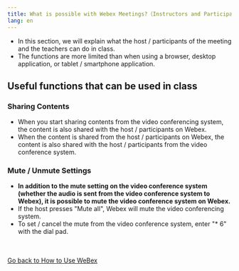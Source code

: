 ```yaml
---
title: What is possible with Webex Meetings?（Instructors and Participants from TV conference systems）
lang: en
---
```


* In this section, we will explain what the host / participants of the meeting and the teachers can do in class.
* The functions are more limited than when using a browser, desktop application, or tablet / smartphone application.

## Useful functions that can be used in class

### Sharing Contents

* When you start sharing contents from the video conferencing system, the content is also shared with the host / participants on Webex.
* When the content is shared from the host / participants on Webex, the content is also shared with the host / participants from the video conference system.

### Mute / Unmute Settings

* **In addition to the mute setting on the video conference system (whether the audio is sent from the video conference system to Webex), it is possible to mute the video conference system on Webex.**
* If the host presses "Mute all", Webex will mute the video conferencing system.
* To set / cancel the mute from the video conference system, enter "* 6" with the dial pad.






<br>
<br>
<a href="index" target="_blank">Go back to How to Use WeBex</a>



